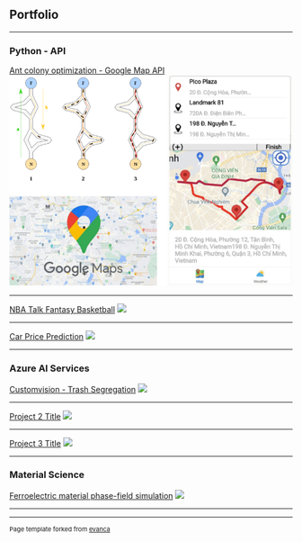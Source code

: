 ## Portfolio

---

### Python - API 

[Ant colony optimization - Google Map API](/aco-map-api.md)
<img src="images/acomap.png?raw=true"/>

---
[NBA Talk Fantasy Basketball](/pdf/sample_presentation.pdf)
<img src="images/dummy_thumbnail.jpg?raw=true"/>

---
[Car Price Prediction](http://example.com/)
<img src="images/dummy_thumbnail.jpg?raw=true"/>

---

### Azure AI Services

[Customvision - Trash Segregation](/sample_page)
<img src="images/dummy_thumbnail.jpg?raw=true"/>

---
[Project 2 Title](/pdf/sample_presentation.pdf)
<img src="images/dummy_thumbnail.jpg?raw=true"/>

---
[Project 3 Title](http://example.com/)
<img src="images/dummy_thumbnail.jpg?raw=true"/>

---

### Material Science

[Ferroelectric material phase-field simulation](/sample_page)
<img src="images/dummy_thumbnail.jpg?raw=true"/>

---




---
<p style="font-size:11px">Page template forked from <a href="https://github.com/evanca/quick-portfolio">evanca</a></p>
<!-- Remove above link if you don't want to attibute -->
